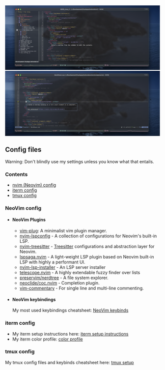 ![Neovim with nerd tree](https://raw.githubusercontent.com/ksaswin/config-files/master/nvim/screenshot/Neovim.png)
![Neovim with hover doc](https://raw.githubusercontent.com/ksaswin/config-files/master/nvim/screenshot/Neovim-hoverdoc.png)

## Config files

Warning: Don't blindly use my settings unless you know what that entails.

### Contents

- [nvim (Neovim) config](https://github.com/ksaswin/config-files#neovim-config)
- [iterm config](https://github.com/ksaswin/config-files#iterm-config)
- [tmux config](https://github.com/ksaswin/config-files#tmux-config)

### NeoVim config

- #### NeoVim Plugins

  - [vim-plug](https://github.com/junegunn/vim-plug): A minimalist vim plugin manager.
  - [nvim-lspconfig](https://github.com/neovim/nvim-lspconfig) - A collection of configurations for Neovim's built-in LSP.
  - [nvim-treesitter](https://github.com/nvim-treesitter/nvim-treesitter) - [Treesitter](https://github.com/tree-sitter/tree-sitter) configurations and abstraction layer for Neovim.
  - [lspsaga.nvim](https://github.com/tami5/lspsaga.nvim) - A light-weight LSP plugin based on Neovim built-in LSP with highly a performant UI.
  - [nvim-lsp-installer](https://github.com/williamboman/nvim-lsp-installer) - An LSP server installer
  - [telescope.nvim](https://github.com/nvim-telescope/telescope.nvim) - A highly extendable fuzzy finder over lists
  - [preservim/nerdtree](https://github.com/preservim/nerdtree) - A file system explorer.
  - [neoclide/coc.nvim](https://github.com/neoclide/coc.nvim) - Completion plugin.
  - [vim-commentary](https://github.com/tpope/vim-commentary) - For single line and multi-line commenting.

- #### NeoVim keybindings

  My most used keybindings cheatsheet: [NeoVim keybinds](https://github.com/ksaswin/config-files/blob/master/nvim/README.md)

### iterm config

- My iterm setup instructions here: [iterm setup instructions](https://github.com/ksaswin/config-files/tree/master/iterm)
- My iterm color profile: [color profile](https://github.com/ksaswin/config-files/blob/master/iterm/itermColorProfile.itermcolors)

### tmux config

  My tmux config files and keybinds cheatsheet here: [tmux setup](https://github.com/ksaswin/config-files/tree/master/tmux)

